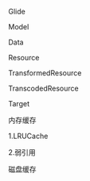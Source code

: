 Glide 

Model

Data

Resource

TransformedResource

TranscodedResource

Target


内存缓存

1.LRUCache

2.弱引用

磁盘缓存

